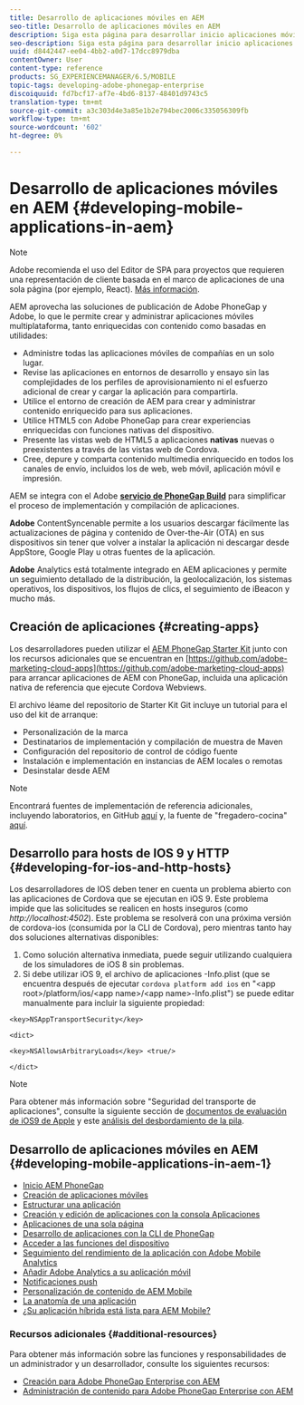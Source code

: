 ```yaml
---
title: Desarrollo de aplicaciones móviles en AEM
seo-title: Desarrollo de aplicaciones móviles en AEM
description: Siga esta página para desarrollar inicio aplicaciones móviles en AEM con Adobe PhoneGap Enterprise.
seo-description: Siga esta página para desarrollar inicio aplicaciones móviles en AEM con Adobe PhoneGap Enterprise.
uuid: d8442447-ee04-4bb2-a0d7-17dcc8979dba
contentOwner: User
content-type: reference
products: SG_EXPERIENCEMANAGER/6.5/MOBILE
topic-tags: developing-adobe-phonegap-enterprise
discoiquuid: fd7bcf17-af7e-4bd6-8137-48401d9743c5
translation-type: tm+mt
source-git-commit: a3c303d4e3a85e1b2e794bec2006c335056309fb
workflow-type: tm+mt
source-wordcount: '602'
ht-degree: 0%

---
```



# Desarrollo de aplicaciones móviles en AEM {#developing-mobile-applications-in-aem}

>[!NOTE]
>
>Adobe recomienda el uso del Editor de SPA para proyectos que requieren una representación de cliente basada en el marco de aplicaciones de una sola página (por ejemplo, React). [Más información](/help/sites-developing/spa-overview.md).

AEM aprovecha las soluciones de publicación de Adobe PhoneGap y Adobe, lo que le permite crear y administrar aplicaciones móviles multiplataforma, tanto enriquecidas con contenido como basadas en utilidades:

* Administre todas las aplicaciones móviles de compañías en un solo lugar.
* Revise las aplicaciones en entornos de desarrollo y ensayo sin las complejidades de los perfiles de aprovisionamiento ni el esfuerzo adicional de crear y cargar la aplicación para compartirla.
* Utilice el entorno de creación de AEM para crear y administrar contenido enriquecido para sus aplicaciones.
* Utilice HTML5 con Adobe PhoneGap para crear experiencias enriquecidas con funciones nativas del dispositivo.
* Presente las vistas web de HTML5 a aplicaciones **nativas** nuevas o preexistentes a través de las vistas web de Cordova.
* Cree, depure y comparta contenido multimedia enriquecido en todos los canales de envío, incluidos los de web, web móvil, aplicación móvil e impresión.

AEM se integra con el Adobe **[servicio de PhoneGap Build](https://build.phonegap.com/)** para simplificar el proceso de implementación y compilación de aplicaciones.

**Adobe** ContentSyncenable permite a los usuarios descargar fácilmente las actualizaciones de página y contenido de Over-the-Air (OTA) en sus dispositivos sin tener que volver a instalar la aplicación ni descargar desde AppStore, Google Play u otras fuentes de la aplicación.

**Adobe** Analytics está totalmente integrado en AEM aplicaciones y permite un seguimiento detallado de la distribución, la geolocalización, los sistemas operativos, los dispositivos, los flujos de clics, el seguimiento de iBeacon y mucho más.

## Creación de aplicaciones {#creating-apps}

Los desarrolladores pueden utilizar el [AEM PhoneGap Starter Kit](https://github.com/Adobe-Marketing-Cloud/aem-phonegap-starter-kit) junto con los recursos adicionales que se encuentran en [https://github.com/adobe-marketing-cloud-apps](https://github.com/adobe-marketing-cloud-apps) para arrancar aplicaciones de AEM con PhoneGap, incluida una aplicación nativa de referencia que ejecute Cordova Webviews.

El archivo léame del repositorio de Starter Kit Git incluye un tutorial para el uso del kit de arranque:

* Personalización de la marca
* Destinatarios de implementación y compilación de muestra de Maven
* Configuración del repositorio de control de código fuente
* Instalación e implementación en instancias de AEM locales o remotas
* Desinstalar desde AEM

>[!NOTE]
>
>Encontrará fuentes de implementación de referencia adicionales, incluyendo laboratorios, en GitHub [aquí](https://github.com/adobe-marketing-cloud-apps) y, la fuente de &quot;fregadero-cocina&quot; [aquí](https://github.com/blefebvre/aem-phonegap-kitchen-sink).

## Desarrollo para hosts de IOS 9 y HTTP {#developing-for-ios-and-http-hosts}

Los desarrolladores de IOS deben tener en cuenta un problema abierto con las aplicaciones de Cordova que se ejecutan en iOS 9. Este problema impide que las solicitudes se realicen en hosts inseguros (como *http://localhost:4502*). Este problema se resolverá con una próxima versión de cordova-ios (consumida por la CLI de Cordova), pero mientras tanto hay dos soluciones alternativas disponibles:

1. Como solución alternativa inmediata, puede seguir utilizando cualquiera de los simuladores de iOS 8 sin problemas.
1. Si debe utilizar iOS 9, el archivo de aplicaciones -Info.plist (que se encuentra después de ejecutar `cordova platform add ios` en &quot;&lt;app root>/platform/ios/&lt;app name>/&lt;app name>-Info.plist&quot;) se puede editar manualmente para incluir la siguiente propiedad:

```
<key>NSAppTransportSecurity</key>

<dict>

<key>NSAllowsArbitraryLoads</key> <true/>

</dict>
```

>[!NOTE]
>
>Para obtener más información sobre &quot;Seguridad del transporte de aplicaciones&quot;, consulte la siguiente sección de [documentos de evaluación de iOS9 de Apple](https://developer.apple.com/library/prerelease/ios/releasenotes/General/WhatsNewIniOS/Articles/iOS9.html#//apple_ref/doc/uid/TP40016198-SW14) y este [análisis del desbordamiento de la pila](https://stackoverflow.com/questions/30751053/ios9-ats-what-about-html5-based-apps/).

## Desarrollo de aplicaciones móviles en AEM {#developing-mobile-applications-in-aem-1}

* [Inicio AEM PhoneGap](/help/mobile/starting-aem-phonegap-app.md)
* [Creación de aplicaciones móviles](/help/mobile/building-app-mobile-phonegap.md)
* [Estructurar una aplicación](/help/mobile/phonegap-structure-an-app.md)
* [Creación y edición de aplicaciones con la consola Aplicaciones](/help/mobile/phonegap-apps-console.md)
* [Aplicaciones de una sola página](/help/mobile/phonegap-single-page-applications.md)
* [Desarrollo de aplicaciones con la CLI de PhoneGap](/help/mobile/phonegap-apps-pg-cli.md)
* [Acceder a las funciones del dispositivo](/help/mobile/phonegap-access-device-features.md)
* [Seguimiento del rendimiento de la aplicación con Adobe Mobile Analytics](/help/mobile/phonegap-intro-to-app-analytics.md)
* [Añadir Adobe Analytics a su aplicación móvil](/help/mobile/phonegap-add-analytics-to-apps.md)
* [Notificaciones push](/help/mobile/phonegap-push-notifications.md)
* [Personalización de contenido de AEM Mobile](/help/mobile/phonegap-aem-mobile-content-personalization.md)
* [La anatomía de una aplicación](/help/mobile/phonegap-apps-arch.md)
* [¿Su aplicación híbrida está lista para AEM Mobile?](/help/mobile/phonegap-adding-content-to-imported-app.md)

### Recursos adicionales {#additional-resources}

Para obtener más información sobre las funciones y responsabilidades de un administrador y un desarrollador, consulte los siguientes recursos:

* [Creación para Adobe PhoneGap Enterprise con AEM](/help/mobile/phonegap.md)
* [Administración de contenido para Adobe PhoneGap Enterprise con AEM](/help/mobile/administer-phonegap.md)
